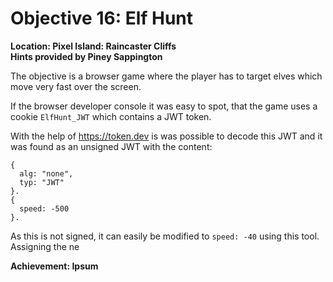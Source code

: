 # Objective 16: Elf Hunt
**Location: Pixel Island: Raincaster Cliffs**  
**Hints provided by Piney Sappington**

The objective is a browser game where the player has to target elves which move very fast over the screen.

If the browser developer console it was easy to spot, that the game uses a cookie `ElfHunt_JWT` which contains a JWT token.

With the help of https://token.dev is was possible to decode this JWT and it was found as an unsigned JWT with the content:
```
{
  alg: "none",
  typ: "JWT"
}.
{
  speed: -500
}.
```
As this is not signed, it can easily be modified to `speed: -40` using this tool.
Assigning the ne


**Achievement: Ipsum**
<!--stackedit_data:
eyJoaXN0b3J5IjpbMTUzMzAyMjk5NSwtMjAxMDE5MjYzXX0=
-->